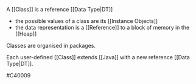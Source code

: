 A [[Class]] is a reference [[Data Type|DT]]
- the possible values of a class are its [[Instance Objects]]
- the data representation is a [[Reference]] to a block of memory in the [[Heap]]

Classes are organised in packages.

Each user-defined [[Class]] extends [[Java]] with a new reference [[Data Type|DT]].

#C40009 